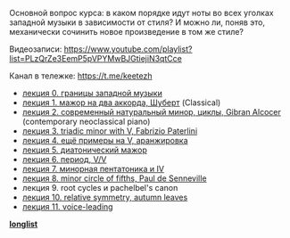 Основной вопрос курса: в каком порядке идут ноты во всех уголках западной музыки в зависимости от стиля? И можно ли, поняв это, механически сочинить новое произведение в том же стиле?

Видеозаписи: https://www.youtube.com/playlist?list=PLzQrZe3EemP5pVPYMwBJGtiejiN3qtCce

Канал в тележке: https://t.me/keetezh

- [лекция 0. границы западной музыки](00_intro.md)
- [лекция 1. мажор на два аккорда, Шуберт](01_two_chords_in_major.md) (Classical)
- [лекция 2. современный натуральный минор, циклы, Gibran Alcocer](02_21_century_natural_minor_loops.md) (contemporary neoclassical piano)
- [лекция 3. triadic minor with V, Fabrizio Paterlini](03_triadic_minor_V.md)
- [лекция 4. ещё примеры на V, аранжировка](04_V_and_arrangement.md) 
- [лекция 5. диатонический мажор](05_diatonic_major.md)
- [лекция 6. период, V/V](06_periods_V_of_V.md)
- [лекция 7. минорная пентатоника и IV](07_minor_pentatonic_and_IV.md)
- [лекция 8. minor circle of fifths, Paul de Senneville](08_minor_circle_of_fifths.md)
- лекция 9. root cycles и pachelbel's canon
- [лекция 10. relative symmetry, autumn leaves](10_relative_symmetry.md)
- [лекция 11. voice-leading](11_voice_leading.md)


[**longlist**](longlist.md)
